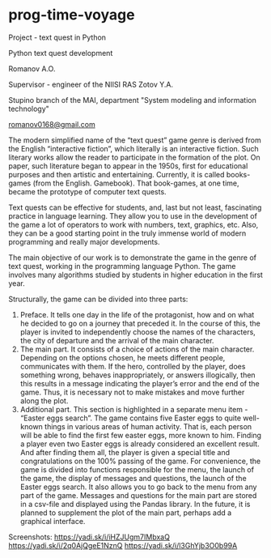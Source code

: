 # prog-time-voyage
Project - text quest in Python

Python text quest development

Romanov A.O.

Supervisor - engineer of the NIISI RAS Zotov Y.A.

Stupino branch of the MAI, department "System modeling and information technology"

romanov0168@gmail.com

The modern simplified name of the “text quest” game genre is derived from the English “interactive fiction”, which literally is an interactive fiction. Such literary works allow the reader to participate in the formation of the plot. On paper, such literature began to appear in the 1950s, first for educational purposes and then artistic and entertaining. Currently, it is called books-games (from the English. Gamebook). That book-games, at one time, became the prototype of computer text quests.

Text quests can be effective for students, and, last but not least, fascinating practice in language learning. They allow you to use in the development of the game a lot of operators to work with numbers, text, graphics, etc. Also, they can be a good starting point in the truly immense world of modern programming and really major developments.

The main objective of our work is to demonstrate the game in the genre of text quest, working in the programming language Python. The game involves many algorithms studied by students in higher education in the first year.

Structurally, the game can be divided into three parts:

1. Preface. It tells one day in the life of the protagonist, how and on what he decided to go on a journey that preceded it. In the course of this, the player is invited to independently choose the names of the characters, the city of departure and the arrival of the main character.
2. The main part. It consists of a choice of actions of the main character. Depending on the options chosen, he meets different people, communicates with them. If the hero, controlled by the player, does something wrong, behaves inappropriately, or answers illogically, then this results in a message indicating the player’s error and the end of the game. Thus, it is necessary not to make mistakes and move further along the plot.
3. Additional part. This section is highlighted in a separate menu item - “Easter eggs search”. The game contains five Easter eggs to quite well-known things in various areas of human activity. That is, each person will be able to find the first few easter eggs, more known to him. Finding a player even two Easter eggs is already considered an excellent result. And after finding them all, the player is given a special title and congratulations on the 100% passing of the game.
For convenience, the game is divided into functions responsible for the menu, the launch of the game, the display of messages and questions, the launch of the Easter eggs search. It also allows you to go back to the menu from any part of the game. Messages and questions for the main part are stored in a csv-file and displayed using the Pandas library. In the future, it is planned to supplement the plot of the main part, perhaps add a graphical interface.

Screenshots:
https://yadi.sk/i/iHZJUgm7IMbxaQ
https://yadi.sk/i/2q0AjQgeE1NznQ
https://yadi.sk/i/l3GhYjb3O0b99A
